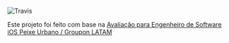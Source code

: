 ![Travis](https://travis-ci.org/JeanVinge/desafio-ios.svg?branch=master)

Este projeto foi feito com base na [Avaliação para Engenheiro de Software iOS Peixe Urbano / Groupon LATAM](https://github.com/JeanVinge/desafio-ios/blob/master/Avaliacao.md)
